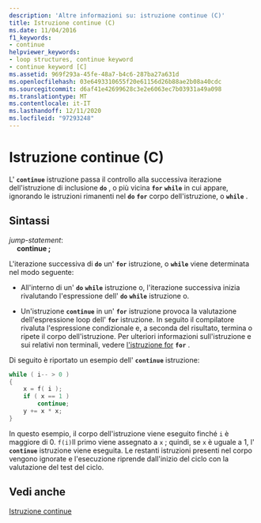 ```yaml
---
description: 'Altre informazioni su: istruzione continue (C)'
title: Istruzione continue (C)
ms.date: 11/04/2016
f1_keywords:
- continue
helpviewer_keywords:
- loop structures, continue keyword
- continue keyword [C]
ms.assetid: 969f293a-45fe-48a7-b4c6-287ba27a631d
ms.openlocfilehash: 03e6493310655f20e61156d26b88ae2b08a40cdc
ms.sourcegitcommit: d6af41e42699628c3e2e6063ec7b03931a49a098
ms.translationtype: MT
ms.contentlocale: it-IT
ms.lasthandoff: 12/11/2020
ms.locfileid: "97293248"
---
```

# <a name="continue-statement-c"></a>Istruzione continue (C)

L' **`continue`** istruzione passa il controllo alla successiva iterazione dell'istruzione di inclusione **`do`** , o più vicina **`for`** **`while`** in cui appare, ignorando le istruzioni rimanenti nel **`do`** **`for`** corpo dell'istruzione, o **`while`** .

## <a name="syntax"></a>Sintassi

*jump-statement*:<br/>
&nbsp;&nbsp;&nbsp;&nbsp;**continue ;**

L'iterazione successiva di **`do`** un' **`for`** istruzione, o **`while`** viene determinata nel modo seguente:

- All'interno di un' **`do`** **`while`** istruzione o, l'iterazione successiva inizia rivalutando l'espressione dell' **`do`** **`while`** istruzione o.

- Un'istruzione **`continue`** in un' **`for`** istruzione provoca la valutazione dell'espressione loop dell' **`for`** istruzione. In seguito il compilatore rivaluta l'espressione condizionale e, a seconda del risultato, termina o ripete il corpo dell'istruzione. Per ulteriori informazioni sull'istruzione e sui relativi non terminali, vedere [l'istruzione for](../c-language/for-statement-c.md) **`for`** .

Di seguito è riportato un esempio dell' **`continue`** istruzione:

```C
while ( i-- > 0 )
{
    x = f( i );
    if ( x == 1 )
        continue;
    y += x * x;
}
```

In questo esempio, il corpo dell'istruzione viene eseguito finché `i` è maggiore di 0. `f(i)`Il primo viene assegnato a `x` ; quindi, se `x` è uguale a 1, l' **`continue`** istruzione viene eseguita. Le restanti istruzioni presenti nel corpo vengono ignorate e l'esecuzione riprende dall'inizio del ciclo con la valutazione del test del ciclo.

## <a name="see-also"></a>Vedi anche

[Istruzione continue](../cpp/continue-statement-cpp.md)
